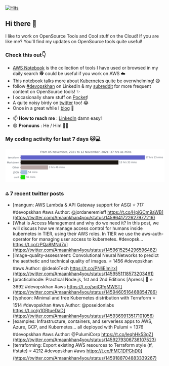 [![Hits](https://hits.seeyoufarm.com/api/count/incr/badge.svg?url=https%3A%2F%2Fgithub.com%2Fakhan4u%2Fhit-counter&count_bg=%2379C83D&title_bg=%23555555&icon=&icon_color=%23E7E7E7&title=visits&edge_flat=false)](https://hits.seeyoufarm.com)

## Hi there 👋

I like to work on OpenSource Tools and Cool stuff on the Cloud! If you are like me? You'll find my updates on OpenSource tools quite useful!

### Check this out👇

* [AWS Notebook](https://histre.com/public/notebooks/dnllyanu/aws/) is the collection of tools I have used or browsed in my daily search 🕵️ could be useful if you work on AWS ☁️
* This notebook talks more about [Kubernetes](https://histre.com/public/notebooks/6uxdvo3y/kubernetes/) quite be overwhelming! 😅
* follow [#devopskhan](https://www.linkedin.com/feed/hashtag/devopskhan/) on LinkedIn & my [subreddit](https://www.reddit.com/r/devopskhan/) for more frequent content on OpenSource tools! ✨
* I occasionally share stuff on [Pocket](https://getpocket.com/@ej6g8d1dp2829A16a9Tf5d4T6bAMp3d8791rejDe86yem3bm4e14ex4fT4dluk29)!
* A quite noisy birdy on [twitter](https://twitter.com/Amaankhan4you) too! 😂
* Once in a great while I [blog](https://linuxparrot.com/) 😬


- 📫 **How to reach me** : [LinkedIn](https://www.linkedin.com/in/amaan-khan-linux-ninja) damn easy!
- 😄 **Pronouns** : He / Him 🤷‍♂️

### My coding activity for last 7 days 🐱💻

<img src="https://github.com/akhan4u/akhan4u/blob/main/images/stat.svg" alt="Amaan's Wakatime Activity!"/>

### 🔝 7 recent twitter posts
<!-- DEVDOJO:START -->
- [mangum: AWS Lambda &amp; API Gateway support for ASGI
⭐️ 717
#devopskhan #aws
Author: @jordaneremieff
https://t.co/HpiGCm9aWB](https://twitter.com/Amaankhan4you/status/1459641722627977216)
- [What is Access Management and why do we need it? In this post, we will discuss how we manage access control for humans inside kubernetes in TIER, using their AWS roles. In TIER we use the aws-auth-operator for managing user access to kubernetes. #devopsk… https://t.co/zPQa8MNd7x](https://twitter.com/Amaankhan4you/status/1459615254296596482)
- [image-quality-assessment: Convolutional Neural Networks to predict the aesthetic and technical quality of images.
⭐️ 1456
#devopskhan #aws
Author: @idealoTech
https://t.co/PNliEImirx](https://twitter.com/Amaankhan4you/status/1459551118573203461)
- [practicalnode: Practical Node.js, 1st and 2nd Editions [Apress] 📓
⭐️ 3692
#devopskhan #aws
https://t.co/sqjCPgMWST](https://twitter.com/Amaankhan4you/status/1459460516468854786)
- [typhoon: Minimal and free Kubernetes distribution with Terraform
⭐️ 1514
#devopskhan #aws
Author: @poseidonlabs
https://t.co/g1GRtueDaD](https://twitter.com/Amaankhan4you/status/1459369913517101056)
- [examples: Infrastructure, containers, and serverless apps to AWS, Azure, GCP, and Kubernetes... all deployed with Pulumi
⭐️ 1376
#devopskhan #aws
Author: @PulumiCorp
https://t.co/leqhHk53gZ](https://twitter.com/Amaankhan4you/status/1459279306736107523)
- [terraforming: Export existing AWS resources to Terraform style &lpar;tf, tfstate&rpar;
⭐️ 4212
#devopskhan #aws
https://t.co/FMC1DPGhD0](https://twitter.com/Amaankhan4you/status/1459188704883339267)
<!-- DEVDOJO:END -->

<!-- ![Amaan's GitHub stats](https://github-readme-stats.vercel.app/api?username=akhan4u&count_private=true&show_icons=true&hide=contribs) -->
